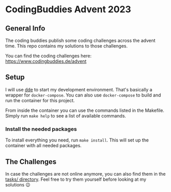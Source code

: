 # CodingBuddies Advent 2023
## General Info
The coding buddies publish some coding challenges across the advent time.
This repo contains my solutions to those challenges.

You can find the coding challenges here: https://www.codingbuddies.de/advent

## Setup
I will use [dde](http://github.com/whatwedo/dde) to start my development environment. 
That's basically a wrapper for `docker-compose`. 
You can also use `docker-compose` to build and run the container for this project.

From inside the container you can use the commands listed in the Makefile.
Simply run `make help` to see a list of available commands.

### Install the needed packages
To install everything you need, run `make install`. 
This will set up the container with all needed packages.

## The Challenges
In case the challenges are not online anymore, you can also find them in the [tasks/ directory](tasks). 
Feel free to try them yourself before looking at my solutions 😉
